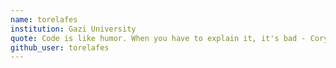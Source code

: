 ```yaml
---
name: torelafes
institution: Gazi University
quote: Code is like humor. When you have to explain it, it's bad - Cory House
github_user: torelafes
---
```


